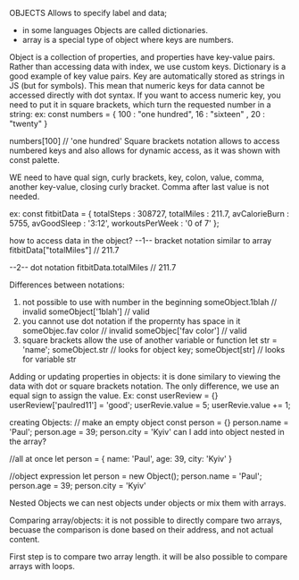 OBJECTS
Allows to specify label and data;

- in some languages Objects are called dictionaries.
- array is a special type of object where keys are numbers.

Object is a collection of properties, and properties have key-value pairs.
Rather than accessing data with index, we use custom keys.
Dictionary is a good example of key value pairs.
Key are automatically stored as strings in JS (but for symbols). This mean that numeric keys for data cannot be accessed directly with dot syntax. If you want to access numeric key, you need to put it in square brackets, which turn the requested number in a string:
ex:
const numbers = {
100 : "one hundred",
16 : "sixteen" ,
20 : "twenty"
}

numbers[100] // 'one hundred'
Square brackets notation allows to access numbered keys and also allows for dynamic access, as it was shown with const palette.

WE need to have qual sign, curly brackets, key, colon, value, comma, another key-value, closing curly bracket. Comma after last value is not needed.

ex:
const fitbitData = {
totalSteps : 308727,
totalMiles : 211.7,
avCalorieBurn : 5755,
avGoodSleep : '3:12',
workoutsPerWeek : '0 of 7'
};

how to access data in the object?
--1-- bracket notation similar to array
fitbitData["totalMiles"] // 211.7

--2-- dot notation
fitbitData.totalMiles // 211.7

Differences between notations:

1. not possible to use with number in the beginning
   someObject.1blah // invalid
   someObject['1blah'] // valid
2. you cannot use dot notation if the propernty has space in it
   someObjec.fav color // invalid
   someObjec['fav color'] // valid
3. square brackets allow the use of another variable or function
   let str = 'name';
   someObject.str // looks for object key;
   someObject[str] // looks for variable str

Adding or updating properties in objects:
it is done similary to viewing the data with dot or square brackets notation. The only difference, we use an equal sign to assign the value.
Ex:
const userReview = {}
userReview['paulred11'] = 'good';
userRevie.value = 5;
userRevie.value += 1;

creating Objects:
// make an empty object
const person = {}
person.name = 'Paul';
person.age = 39;
person.city = 'Kyiv'
can I add into object nested in the array?

//all at once
let person = {
name: 'Paul',
age: 39,
city: 'Kyiv'
}

//object expression
let person = new Object();
person.name = 'Paul';
person.age = 39;
person.city = 'Kyiv'

Nested Objects
we can nest objects under objects or mix them with arrays.

Comparing array/objects:
it is not possible to directly compare two arrays, becuase the comparison is done based on their address, and not actual content.

First step is to compare two array length. it will be also possible to compare arrays with loops.
